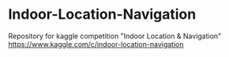 # Indoor-Location-Navigation
Repository for kaggle competition "Indoor Location &amp; Navigation" https://www.kaggle.com/c/indoor-location-navigation
